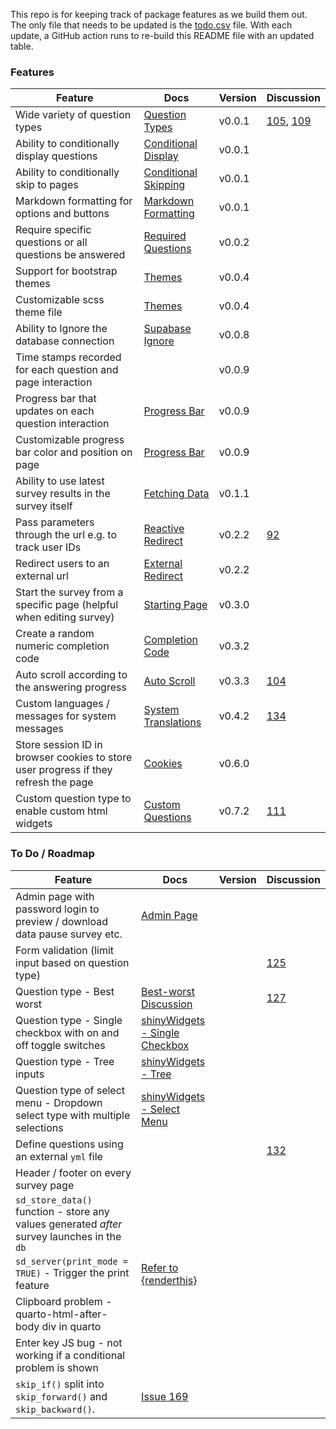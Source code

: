 
<!-- README.md is generated from README.Rmd. Please edit this file -->

This repo is for keeping track of package features as we build them out.
The only file that needs to be updated is the
[todo.csv](https://github.com/surveydown-dev/todo/blob/main/todo.csv)
file. With each update, a GitHub action runs to re-build this README
file with an updated table.

### Features

| Feature | Docs | Version | Discussion |
|----|----|----|----|
| Wide variety of question types | [Question Types](https://surveydown.org/question-types) | v0.0.1 | [105](https://github.com/orgs/surveydown-dev/discussions/105), [109](https://github.com/orgs/surveydown-dev/discussions/109) |
| Ability to conditionally display questions | [Conditional Display](https://surveydown.org/conditional-control#conditional-display) | v0.0.1 |  |
| Ability to conditionally skip to pages | [Conditional Skipping](https://surveydown.org/conditional-control#conditional-skipping) | v0.0.1 |  |
| Markdown formatting for options and buttons | [Markdown Formatting](https://surveydown.org/question-formatting#markdown-formatting) | v0.0.1 |  |
| Require specific questions or all questions be answered | [Required Questions](https://surveydown.org/server-options#required-questions) | v0.0.2 |  |
| Support for bootstrap themes | [Themes](https://surveydown.org/survey-components#changing-the-look-and-feel) | v0.0.4 |  |
| Customizable scss theme file | [Themes](https://surveydown.org/survey-components#changing-the-look-and-feel) | v0.0.4 |  |
| Ability to Ignore the database connection | [Supabase Ignore](https://surveydown.org/store-data#ignoring-the-supabase-connection) | v0.0.8 |  |
| Time stamps recorded for each question and page interaction |  | v0.0.9 |  |
| Progress bar that updates on each question interaction | [Progress Bar](https://surveydown.org/survey-components#progress-bar) | v0.0.9 |  |
| Customizable progress bar color and position on page | [Progress Bar](https://surveydown.org/survey-components#progress-bar) | v0.0.9 |  |
| Ability to use latest survey results in the survey itself | [Fetching Data](https://surveydown.org/fetch-data#reactive-fetching) | v0.1.1 |  |
| Pass parameters through the url e.g. to track user IDs | [Reactive Redirect](https://surveydown.org/redirect#reactive-redirect) | v0.2.2 | [92](https://github.com/orgs/surveydown-dev/discussions/92) |
| Redirect users to an external url | [External Redirect](https://surveydown.org/redirect) | v0.2.2 |  |
| Start the survey from a specific page (helpful when editing survey) | [Starting Page](https://surveydown.org/server-options#starting-page) | v0.3.0 |  |
| Create a random numeric completion code | [Completion Code](https://surveydown.org/reactivity#displaying-stored-values-e.g.-a-completion-code) | v0.3.2 |  |
| Auto scroll according to the answering progress | [Auto Scroll](https://surveydown.org/server-options#auto-scroll) | v0.3.3 | [104](https://github.com/surveydown-dev/surveydown/issues/104) |
| Custom languages / messages for system messages | [System Translations](https://surveydown.org/system-translations) | v0.4.2 | [134](https://github.com/orgs/surveydown-dev/discussions/134) |
| Store session ID in browser cookies to store user progress if they refresh the page | [Cookies](https://surveydown.org/server-options#cookie) | v0.6.0 |  |
| Custom question type to enable custom html widgets | [Custom Questions](https://surveydown.org/custom-questions) | v0.7.2 | [111](https://github.com/orgs/surveydown-dev/discussions/111) |

### To Do / Roadmap

| Feature | Docs | Version | Discussion |
|----|----|----|----|
| Admin page with password login to preview / download data pause survey etc. | [Admin Page](https://surveydown.org/server-options#admin-page) |  |  |
| Form validation (limit input based on question type) |  |  | [125](https://github.com/orgs/surveydown-dev/discussions/125) |
| Question type - Best worst | [Best-worst Discussion](https://github.com/orgs/surveydown-dev/discussions/127) |  | [127](https://github.com/orgs/surveydown-dev/discussions/127) |
| Question type - Single checkbox with on and off toggle switches | [shinyWidgets - Single Checkbox](https://github.com/dreamRs/shinyWidgets?tab=readme-ov-file#single-checkbox) |  |  |
| Question type - Tree inputs | [shinyWidgets - Tree](https://github.com/dreamRs/shinyWidgets?tab=readme-ov-file#tree) |  |  |
| Question type of select menu - Dropdown select type with multiple selections | [shinyWidgets - Select Menu](https://github.com/dreamRs/shinyWidgets?tab=readme-ov-file#select-menu) |  |  |
| Define questions using an external `yml` file |  |  | [132](https://github.com/orgs/surveydown-dev/discussions/132) |
| Header / footer on every survey page |  |  |  |
| `sd_store_data()` function - store any values generated *after* survey launches in the `db` |  |  |  |
| `sd_server(print_mode = TRUE)` - Trigger the print feature | [Refer to {renderthis}](https://github.com/jhelvy/renderthis/blob/main/R/pdf.R) |  |  |
| Clipboard problem - quarto-html-after-body div in quarto |  |  |  |
| Enter key JS bug - not working if a conditional problem is shown |  |  |  |
| `skip_if()` split into `skip_forward()` and `skip_backward()`. | [Issue 169](https://github.com/surveydown-dev/surveydown/issues/169#issuecomment-2611211412) |  |  |
